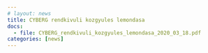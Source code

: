```yaml
---
# layout: news
title: CYBERG rendkivuli kozgyules lemondasa
docs:
  - file: CYBERG_rendkivuli_kozgyules_lemondasa_2020_03_18.pdf
categories: [news]
---
```

